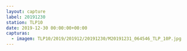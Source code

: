 ```yaml
---
layout: capture
label: 20191230
station: TLP10
date: 2019-12-30 00:00:00+00:00
capturas:
  - imagem: TLP10/2019/201912/20191230/M20191231_064546_TLP_10P.jpg
---
```


